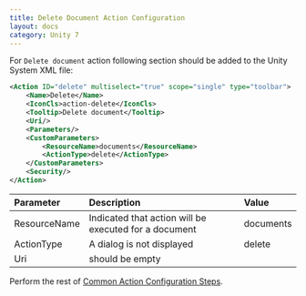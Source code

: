 ```yaml
---
title: Delete Document Action Configuration
layout: docs
category: Unity 7
---
```

For `Delete document` action following section should be added to the Unity System XML file:

```xml
<Action ID="delete" multiselect="true" scope="single" type="toolbar">
	<Name>Delete</Name>
	<IconCls>action-delete</IconCls>
	<Tooltip>Delete document</Tooltip>
	<Uri/>
	<Parameters/>
	<CustomParameters>
		<ResourceName>documents</ResourceName>
		<ActionType>delete</ActionType>
	</CustomParameters>
	<Security/>
</Action>
```

| Parameter   | Description | Value   |
|:------------|:------------|:--------|
|ResourceName | Indicated that action will be executed for a document | documents   |
|ActionType   | A dialog is not displayed | delete |
|Uri        | should be empty | |

Perform the rest of [Common Action Configuration Steps](../actions.md#common-actions-configuration-steps).